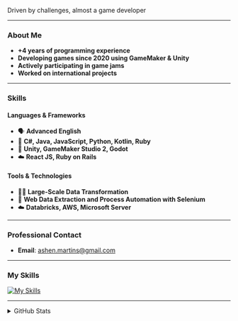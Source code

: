 Driven by challenges, almost a game developer

---

### About Me

- **+4 years of programming experience**
- **Developing games since 2020 using GameMaker & Unity**
- **Actively participating in game jams**
- **Worked on international projects**

---

### Skills

#### Languages & Frameworks
- 🗣️ **Advanced English**
- 🥶 **C#, Java, JavaScript, Python, Kotlin, Ruby**
- 🧊 **Unity, GameMaker Studio 2, Godot**
- ☁️ **React JS, Ruby on Rails**

#### Tools & Technologies
- 😶‍🌫️ **Large-Scale Data Transformation**
- 🐉 **Web Data Extraction and Process Automation with Selenium**
- ☁️ **Databricks, AWS, Microsoft Server**

---

### Professional Contact

- **Email**: [ashen.martins@gmail.com](mailto:ashen.martins@gmail.com)

---
### My Skills

[![My Skills](https://skillicons.dev/icons?i=js,html,css,react,python,kotlin,java,cs,ruby,rails,unity,gamemakerstudio,godot&perline=11)](https://skillicons.dev)

---
<details>
  <summary>GitHub Stats</summary>

  ![GitHub Stats](https://github-readme-stats.vercel.app/api?username=ashcrysis&theme=tokyonight)
  [![trophy](https://github-profile-trophy.vercel.app/?username=ashcrysis&theme=tokyonight&rank=-C)](https://github.com/ryo-ma/github-profile-trophy)
  [![Ashen's github activity graph](https://github-readme-activity-graph.vercel.app/graph?username=ashcrysis&theme=tokyo-night)](https://github.com/ashutosh00710/github-readme-activity-graph)

</details>
